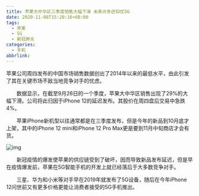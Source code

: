 ```yaml
---
title: 苹果大中华区三季度销售大幅下滑 未来许多还仰仗5G
date: 2020-11-08T15:20:16+08:00
tags:
  - 苹果
  - 5G
  - 新冠肺炎
categories:
  - 手机
abbrlink:
---
```


苹果公司周四发布的中国市场销售数据创出了2014年以来的最低水平，由此引发了其在关键市场不敌当地竞争对手的忧虑。

　　数据显示，在截至9月26日的一个季度，苹果大中华区销售出现了29%的大幅下滑。公司将此归因于iPhone 12的延迟发布。其股价在周四盘后交易中急跌4%。

　　苹果iPhone新机型以往通常都是在三季度发布，但是今年的新品到10月底才上架，其中的iPhone 12 mini和iPhone 12 Pro Max更是要到11月中旬商店才会有货。

![img](https://cdn.jsdelivr.net/gh/yakeing/Documentation@main/Hexo/images/eaa6-kcaeqzy3904333.png)

　　新冠疫情的爆发使苹果的供应链受到了破坏，因而导致新品发布延迟，但是早在疫情爆发前，苹果在5G智能手机的开发上就已经落后于大多数竞争对手。

　　三星、华为和小米等对手早在2019年就发布了5G设备，随后在今年iPhone 12问世前又有更多价格更能让消费者接受的5G手机推出。